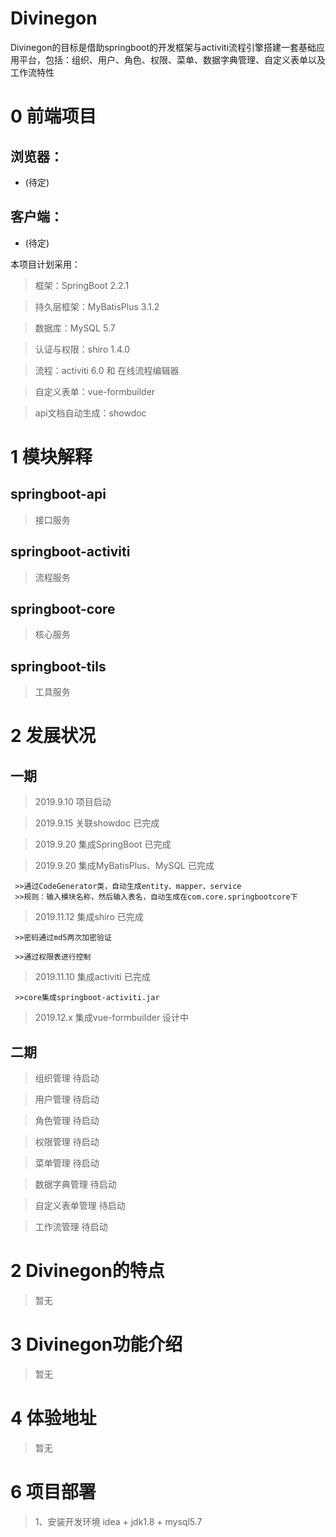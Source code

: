 # Divinegon
Divinegon的目标是借助springboot的开发框架与activiti流程引擎搭建一套基础应用平台，包括：组织、用户、角色、权限、菜单、数据字典管理、自定义表单以及工作流特性

# 0 前端项目

## 浏览器：
- (待定)

## 客户端：
- (待定)

本项目计划采用：
>框架：SpringBoot 2.2.1

>持久层框架：MyBatisPlus 3.1.2 

>数据库：MySQL 5.7

>认证与权限：shiro 1.4.0

>流程：activiti 6.0 和 在线流程编辑器

>自定义表单：vue-formbuilder
 
>api文档自动生成：showdoc 

# 1 模块解释

## springboot-api

>接口服务

## springboot-activiti

>流程服务

## springboot-core

>核心服务

## springboot-tils

>工具服务


# 2 发展状况

## 一期
>2019.9.10   项目启动

>2019.9.15   关联showdoc               已完成 

>2019.9.20   集成SpringBoot            已完成 
   
>2019.9.20   集成MyBatisPlus、MySQL     已完成

     >>通过CodeGenerator类，自动生成entity、mapper、service
     >>规则：输入模块名称，然后输入表名，自动生成在com.core.springbootcore下

>2019.11.12  集成shiro                 已完成

     >>密码通过md5两次加密验证
     
     >>通过权限表进行控制

>2019.11.10  集成activiti              已完成

     >>core集成springboot-activiti.jar

>2019.12.x   集成vue-formbuilder       设计中

## 二期
>组织管理 待启动

>用户管理 待启动

>角色管理 待启动

>权限管理 待启动

>菜单管理 待启动

>数据字典管理 待启动

>自定义表单管理 待启动

>工作流管理 待启动




# 2 Divinegon的特点

>暂无

# 3 Divinegon功能介绍

>暂无

# 4 体验地址





>暂无

# 6 项目部署

>1、安装开发环境 idea  + jdk1.8 + mysql5.7
    